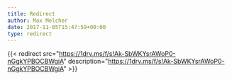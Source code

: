 ```yaml
---
title: Redirect
author: Max Melcher
date: 2017-11-05T15:47:59+00:00
type: redirect
---
```

{{< redirect src="https://1drv.ms/f/s!Ak-SbWKYsrAWoP0-nGgkYPBOCBWgiA" description="https://1drv.ms/f/s!Ak-SbWKYsrAWoP0-nGgkYPBOCBWgiA" >}}
